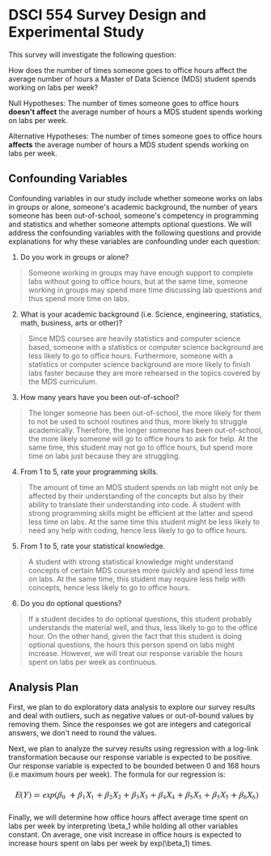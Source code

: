 # DSCI 554 Survey Design and Experimental Study

This survey will investigate the following question:

How does the number of times someone goes to office hours affect the average number of hours a Master of Data Science (MDS) student spends working on labs per week?

Null Hypotheses: The number of times someone goes to office hours **doesn't affect** the average number of hours a MDS student spends working on labs per week.

Alternative Hypotheses: The number of times someone goes to office hours **affects** the average number of hours a MDS student spends working on labs per week.


## Confounding Variables

Confounding variables in our study include whether someone works on labs in groups or alone, someone's academic background, the number of years someone has been out-of-school, someone's competency in programming and statistics and whether someone attempts optional questions. We will address the confounding variables with the following questions and provide explanations for why these variables are confounding under each question:

1. Do you work in groups or alone?

  > Someone working in groups may have enough support to complete labs without going to office hours, but at the same time, someone working in groups may spend more time discussing lab questions and thus spend more time on labs.

2. What is your academic background (i.e. Science, engineering, statistics, math, business, arts or other)?

  > Since MDS courses are heavily statistics and computer science based, someone with a statistics or computer science background are less likely to go to office hours. Furthermore, someone with a statistics or computer science background are more likely to finish labs faster because they are more rehearsed in the topics covered by the MDS curriculum.

3. How many years have you been out-of-school?

  > The longer someone has been out-of-school, the more likely for them to not be used to school routines and thus, more likely to struggle academically. Therefore, the longer someone has been out-of-school, the more likely someone will go to office hours to ask for help. At the same time, this student may not go to office hours, but spend more time on labs just because they are struggling.

4. From 1 to 5, rate your programming skills.

  > The amount of time an MDS student spends on lab might not only be affected by their understanding of the concepts but also by their ability to translate their understanding into code.  A student with strong programming skills might be efficient at the latter and spend less time on labs. At the same time this student might be less likely to need any help with coding, hence less likely to go to office hours.

5. From 1 to 5, rate your statistical knowledge.

  > A student with strong statistical knowledge might understand concepts of certain MDS courses more quickly and spend less time on labs. At the same time, this student may require less help with concepts, hence less likely to go to office hours.

6. Do you do optional questions?

  > If a student decides to do optional questions, this student probably understands the material well, and thus, less likely to go to the office hour. On the other hand, given the fact that this student is doing optional questions, the hours this person spend on labs might increase. However, we will treat our response variable the hours spent on labs per week as continuous.

## Analysis Plan

First, we plan to do exploratory data analysis to explore our survey results and deal with outliers, such as negative values or out-of-bound values by removing them. Since the responses we got are integers and categorical answers, we don't need to round the values. 

Next, we plan to analyze the survey results using regression with a log-link transformation because our response variable is expected to be positive. Our response variable is expected to be bounded between 0 and 168 hours (i.e maximum hours per week). The formula for our regression is:

![](imgs/Proposal_eq.png)

Finally, we will determine how office hours affect average time spent on labs per week by interpreting \beta_1 while holding all other variables constant. On average, one visit increase in office hours is expected to increase hours spent on labs per week by exp(\beta_1) times.
